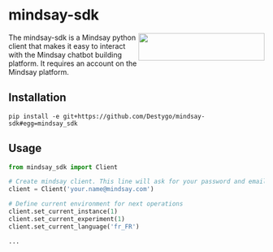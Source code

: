 # mindsay-sdk

<img src="https://www.mindsay.com/wp-content/uploads/2019/09/Mindsay-Logo.png" align="right" width="248" height="54">

The mindsay-sdk is a Mindsay python client that makes it easy to interact with the Mindsay chatbot building platform.
It requires an account on the Mindsay platform.

## Installation
`pip install -e git+https://github.com/Destygo/mindsay-sdk#egg=mindsay_sdk`

## Usage
```python
from mindsay_sdk import Client

# Create mindsay client. This line will ask for your password and email code.
client = Client('your.name@mindsay.com')

# Define current environment for next operations
client.set_current_instance(1)
client.set_current_experiment(1)
client.set_current_language('fr_FR')

...
```
